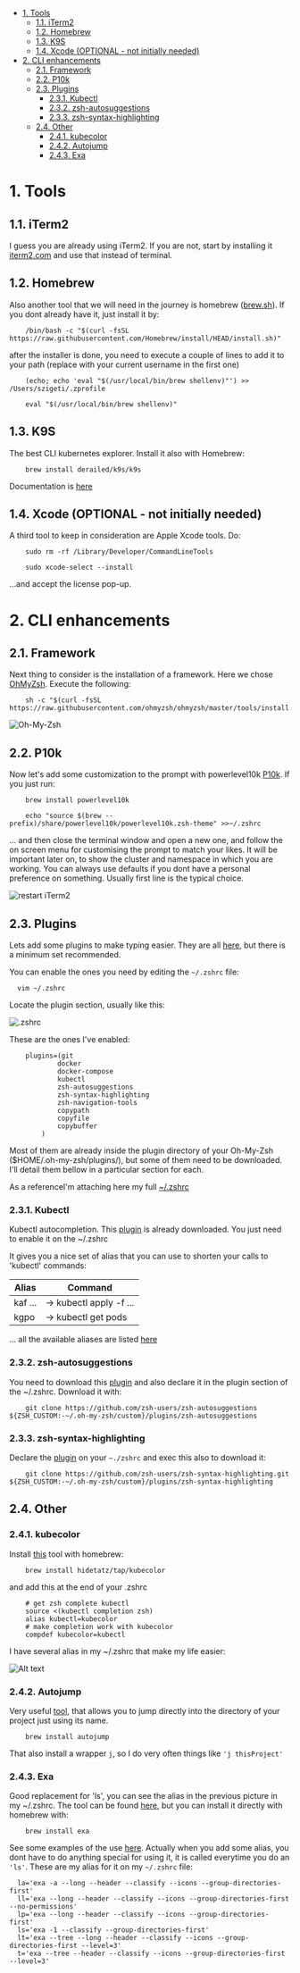 
- [1. Tools](#1-tools)
  - [1.1. iTerm2](#11-iterm2)
  - [1.2. Homebrew](#12-homebrew)
  - [1.3. K9S](#13-k9s)
  - [1.4. Xcode (OPTIONAL - not initially needed)](#14-xcode-optional---not-initially-needed)
- [2. CLI enhancements](#2-cli-enhancements)
  - [2.1. Framework](#21-framework)
  - [2.2. P10k](#22-p10k)
  - [2.3. Plugins](#23-plugins)
    - [2.3.1. Kubectl](#231-kubectl)
    - [2.3.2. zsh-autosuggestions](#232-zsh-autosuggestions)
    - [2.3.3. zsh-syntax-highlighting](#233-zsh-syntax-highlighting)
  - [2.4. Other](#24-other)
    - [2.4.1. kubecolor](#241-kubecolor)
    - [2.4.2. Autojump](#242-autojump)
    - [2.4.3. Exa](#243-exa)



# 1. Tools

## 1.1. iTerm2
I guess you are already using iTerm2. If you are not, start by installing it [iterm2.com](https://iterm2.com) and use that instead of terminal.

## 1.2. Homebrew
Also another tool that we will need in the journey is homebrew ([brew.sh](https://brew.sh)). If you dont already have it, just install it by:

```
    /bin/bash -c "$(curl -fsSL https://raw.githubusercontent.com/Homebrew/install/HEAD/install.sh)"
```

after the installer is done, you need to execute a couple of lines to add it to your path (replace with your current username in the first one)

```(shell)
    (echo; echo 'eval "$(/usr/local/bin/brew shellenv)"') >> /Users/szigeti/.zprofile

    eval "$(/usr/local/bin/brew shellenv)"
```

## 1.3. K9S

The best CLI kubernetes explorer. Install it also with Homebrew:
```
    brew install derailed/k9s/k9s
```
Documentation is [here](https://k9scli.io/topics/commands/)


## 1.4. Xcode (OPTIONAL - not initially needed)
A third tool to keep in consideration are Apple Xcode tools. Do:

```(shell)
    sudo rm -rf /Library/Developer/CommandLineTools

    sudo xcode-select --install
```
...and accept the license pop-up. 

# 2. CLI enhancements 
## 2.1. Framework

Next thing to consider is the installation of a framework. Here we chose [OhMyZsh](https://github.com/ohmyzsh/ohmyzsh). Execute the following:

```
    sh -c "$(curl -fsSL https://raw.githubusercontent.com/ohmyzsh/ohmyzsh/master/tools/install.sh)"
```

![Oh-My-Zsh](image-1.png)

## 2.2. P10k
Now let's add some customization to the prompt with powerlevel10k [P10k](https://github.com/romkatv/powerlevel10k#meslo-nerd-font-patched-for-powerlevel10k). If you just run:

```
    brew install powerlevel10k

    echo "source $(brew --prefix)/share/powerlevel10k/powerlevel10k.zsh-theme" >>~/.zshrc
```
... and then close the terminal window and open a new one, and follow the on screen menu for customising the prompt to match your likes. It will be important later on, to show the cluster and namespace in which you are working. You can always use defaults if you dont have a personal preference on something. Usually first line is the typical choice.

![restart iTerm2](image.png)

## 2.3. Plugins
Lets add some plugins to make typing easier. They are all [here](https://github.com/ohmyzsh/ohmyzsh/tree/master/plugins), but there is a minimum set recommended.

You can enable the ones you need by editing the  ```~/.zshrc``` file:

```
  vim ~/.zshrc
```
Locate the plugin section, usually like this:

![.zshrc](image-2.png)

These are the ones I've enabled:
```
    plugins=(git
            docker
            docker-compose
            kubectl
            zsh-autosuggestions
            zsh-syntax-highlighting
            zsh-navigation-tools
            copypath
            copyfile
            copybuffer
        )
```
Most of them are already inside the plugin directory of your Oh-My-Zsh ($HOME/.oh-my-zsh/plugins/), but some of them need to be downloaded. I'll detail them bellow in a particular section for each.

As a referenceI'm attaching here my full [~/.zshrc](./zshrc)
### 2.3.1. Kubectl

Kubectl autocompletion. This [plugin](https://github.com/ohmyzsh/ohmyzsh/tree/master/plugins/kubectl#kubectl-plugin) is already downloaded. You just need to enable it on the ~/.zshrc

It gives you a nice set of alias that you can use to shorten your calls to 'kubectl' commands: 

|Alias|Command|
|---|---|
|kaf ... |-> kubectl apply -f ...|
|kgpo    |-> kubectl get pods|
...
all the available aliases are listed [here](https://github.com/ohmyzsh/ohmyzsh/tree/master/plugins/kubectl#kubectl-plugin)

### 2.3.2. zsh-autosuggestions

 You need to download this [plugin](https://github.com/zsh-users/zsh-autosuggestions/blob/master/INSTALL.md#oh-my-zsh) and also declare it in the plugin section of the ~/.zshrc. Download it with:

```
    git clone https://github.com/zsh-users/zsh-autosuggestions ${ZSH_CUSTOM:-~/.oh-my-zsh/custom}/plugins/zsh-autosuggestions
```
### 2.3.3. zsh-syntax-highlighting

Declare the [plugin](https://github.com/zsh-users/zsh-syntax-highlighting/blob/master/INSTALL.md) on your ```~./zshrc``` and exec this also to download it:

```
    git clone https://github.com/zsh-users/zsh-syntax-highlighting.git ${ZSH_CUSTOM:-~/.oh-my-zsh/custom}/plugins/zsh-syntax-highlighting
```

## 2.4. Other
### 2.4.1. kubecolor

Install [this](https://github.com/hidetatz/kubecolor) tool with homebrew:

```
    brew install hidetatz/tap/kubecolor
```

and add this at the end of your .zshrc

```
    # get zsh complete kubectl
    source <(kubectl completion zsh)
    alias kubectl=kubecolor
    # make completion work with kubecolor
    compdef kubecolor=kubectl
```

I have several alias in my ~/.zshrc that make my life easier:

![Alt text](image-3.png)

### 2.4.2. Autojump

Very useful [tool](https://github.com/wting/autojump#installation), that allows you to jump directly into the directory of your project just using its name.

``` 
    brew install autojump
```

That also install a wrapper ```j```, so I do very often things like ``` 'j thisProject' ``` 



### 2.4.3. Exa

Good replacement for 'ls', you can see the alias in the previous picture in my ~/.zshrc. The tool can be found [here](https://github.com/ogham/exa), but you can install it directly with homebrew with:

```
    brew install exa
```
See some examples of the use [here](https://the.exa.website). Actually when you add some alias, you dont have to do anything special for using it, it is called everytime you do an ```'ls'```. These are my alias for it on my ```~/.zshrc``` file:

```
  la='exa -a --long --header --classify --icons --group-directories-first'
  ll='exa --long --header --classify --icons --group-directories-first --no-permissions'
  lp='exa --long --header --classify --icons --group-directories-first'
  ls='exa -1 --classify --group-directories-first'
  lt='exa --tree --long --header --classify --icons --group-directories-first --level=3'
  t='exa --tree --header --classify --icons --group-directories-first --level=3'
```


